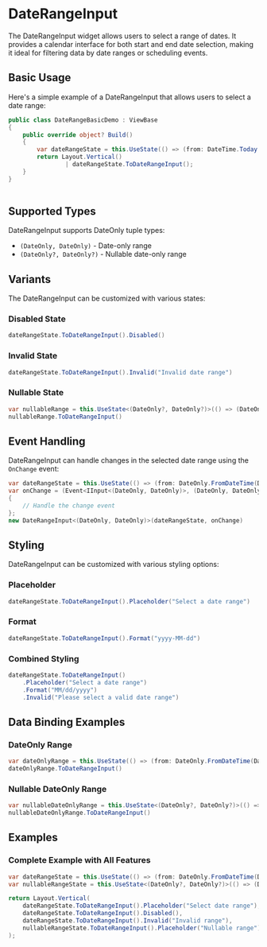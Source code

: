 # DateRangeInput

The DateRangeInput widget allows users to select a range of dates. It provides a calendar interface for both start and end date selection, making it ideal for filtering data by date ranges or scheduling events.

## Basic Usage

Here's a simple example of a DateRangeInput that allows users to select a date range:

```csharp demo-below
public class DateRangeBasicDemo : ViewBase
{    
    public override object? Build()
    {    
        var dateRangeState = this.UseState(() => (from: DateTime.Today.AddDays(-7), to: DateTime.Today));
        return Layout.Vertical()
                | dateRangeState.ToDateRangeInput();
    }    
}        
        
```

## Supported Types

DateRangeInput supports DateOnly tuple types:

- `(DateOnly, DateOnly)` - Date-only range
- `(DateOnly?, DateOnly?)` - Nullable date-only range

## Variants

The DateRangeInput can be customized with various states:

### Disabled State

```csharp
dateRangeState.ToDateRangeInput().Disabled()
```

### Invalid State

```csharp
dateRangeState.ToDateRangeInput().Invalid("Invalid date range")
```

### Nullable State

```csharp
var nullableRange = this.UseState<(DateOnly?, DateOnly?)>(() => (DateOnly.FromDateTime(DateTime.Today.AddDays(-7)), DateOnly.FromDateTime(DateTime.Today)));
nullableRange.ToDateRangeInput()
```

## Event Handling

DateRangeInput can handle changes in the selected date range using the `OnChange` event:

```csharp
var dateRangeState = this.UseState(() => (from: DateOnly.FromDateTime(DateTime.Today.AddDays(-7)), to: DateOnly.FromDateTime(DateTime.Today)));
var onChange = (Event<IInput<(DateOnly, DateOnly)>, (DateOnly, DateOnly)> e) =>
{
    // Handle the change event
};
new DateRangeInput<(DateOnly, DateOnly)>(dateRangeState, onChange)
```

## Styling

DateRangeInput can be customized with various styling options:

### Placeholder

```csharp
dateRangeState.ToDateRangeInput().Placeholder("Select a date range")
```

### Format

```csharp
dateRangeState.ToDateRangeInput().Format("yyyy-MM-dd")
```

### Combined Styling

```csharp
dateRangeState.ToDateRangeInput()
    .Placeholder("Select a date range")
    .Format("MM/dd/yyyy")
    .Invalid("Please select a valid date range")
```

## Data Binding Examples

### DateOnly Range

```csharp
var dateOnlyRange = this.UseState(() => (from: DateOnly.FromDateTime(DateTime.Today.AddDays(-7)), to: DateOnly.FromDateTime(DateTime.Today)));
dateOnlyRange.ToDateRangeInput()
```

### Nullable DateOnly Range

```csharp
var nullableDateOnlyRange = this.UseState<(DateOnly?, DateOnly?)>(() => (DateOnly.FromDateTime(DateTime.Today.AddDays(-7)), DateOnly.FromDateTime(DateTime.Today)));
nullableDateOnlyRange.ToDateRangeInput()
```

<WidgetDocs Type="Ivy.DateRangeInput" ExtensionTypes="Ivy.DateRangeInputExtensions" SourceUrl="https://github.com/Ivy-Interactive/Ivy-Framework/blob/main/Ivy/Widgets/Inputs/DateRangeInput.cs"/>

## Examples

### Complete Example with All Features

```csharp
var dateRangeState = this.UseState(() => (from: DateOnly.FromDateTime(DateTime.Today.AddDays(-7)), to: DateOnly.FromDateTime(DateTime.Today)));
var nullableRangeState = this.UseState<(DateOnly?, DateOnly?)>(() => (DateOnly.FromDateTime(DateTime.Today.AddDays(-7)), DateOnly.FromDateTime(DateTime.Today)));

return Layout.Vertical(
    dateRangeState.ToDateRangeInput().Placeholder("Select date range"),
    dateRangeState.ToDateRangeInput().Disabled(),
    dateRangeState.ToDateRangeInput().Invalid("Invalid range"),
    nullableRangeState.ToDateRangeInput().Placeholder("Nullable range")
);
``` 